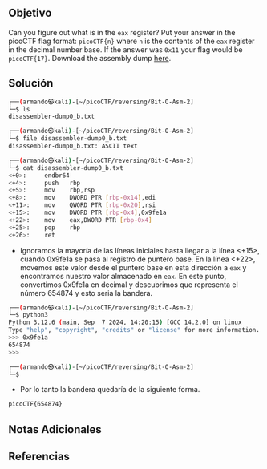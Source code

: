## Objetivo
Can you figure out what is in the `eax` register? Put your answer in the picoCTF flag format: `picoCTF{n}` where `n` is the contents of the `eax` register in the decimal number base. If the answer was `0x11` your flag would be `picoCTF{17}`. Download the assembly dump [here](https://artifacts.picoctf.net/c/510/disassembler-dump0_b.txt).
## Solución

```bash
┌──(armando㉿kali)-[~/picoCTF/reversing/Bit-O-Asm-2]
└─$ ls
disassembler-dump0_b.txt

┌──(armando㉿kali)-[~/picoCTF/reversing/Bit-O-Asm-2]
└─$ file disassembler-dump0_b.txt 
disassembler-dump0_b.txt: ASCII text

┌──(armando㉿kali)-[~/picoCTF/reversing/Bit-O-Asm-2]
└─$ cat disassembler-dump0_b.txt 
<+0>:     endbr64 
<+4>:     push   rbp
<+5>:     mov    rbp,rsp
<+8>:     mov    DWORD PTR [rbp-0x14],edi
<+11>:    mov    QWORD PTR [rbp-0x20],rsi
<+15>:    mov    DWORD PTR [rbp-0x4],0x9fe1a
<+22>:    mov    eax,DWORD PTR [rbp-0x4]
<+25>:    pop    rbp
<+26>:    ret
```
- Ignoramos la mayoría de las líneas iniciales hasta llegar a la línea <+15>, cuando 0x9fe1a se pasa al registro de puntero base. En la línea <+22>, movemos este valor desde el puntero base en esta dirección a `eax` y encontramos nuestro valor almacenado en `eax`. En este punto, convertimos 0x9fe1a en decimal y descubrimos que representa el número 654874 y esto seria la bandera.
```bash
┌──(armando㉿kali)-[~/picoCTF/reversing/Bit-O-Asm-2]
└─$ python3
Python 3.12.6 (main, Sep  7 2024, 14:20:15) [GCC 14.2.0] on linux
Type "help", "copyright", "credits" or "license" for more information.
>>> 0x9fe1a
654874
>>> 

┌──(armando㉿kali)-[~/picoCTF/reversing/Bit-O-Asm-2]
└─$                     
```
- Por lo tanto la bandera quedaría de la siguiente forma.
```bash
picoCTF{654874}
```

## Notas Adicionales
## Referencias
